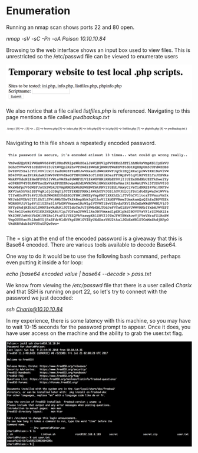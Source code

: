 # Enumeration

Running an nmap scan shows ports 22 and 80 open.

*nmap -sV -sC -Pn -oA Poison 10.10.10.84*

Browsing to the web interface shows an input box used to view files. This is unrestricted so the /etc/passwd file can be viewed to enumerate users

![Homepage](https://github.com/iJackWilson/HackTheBox-Writeups/blob/master/Images/Poison/Homepage.png?raw=true)

We also notice that a file called *listfiles.php* is referenced. Navigating to this page mentions a file called *pwdbackup.txt*

![Homepage](https://github.com/iJackWilson/HackTheBox-Writeups/blob/master/Images/Poison/ListFiles.png?raw=true)

Navigating to this file shows a repeatedly encoded password.

![Homepage](https://github.com/iJackWilson/HackTheBox-Writeups/blob/master/Images/Poison/PwdBackup.png?raw=true)

The = sign at the end of the encoded password is a giveaway that this is Base64 encoded. There are various tools available to decode Base64.

One way to do it would be to use the following bash command, perhaps even putting it inside a for loop:

*echo [base64 encoded value | base64 --decode > pass.txt*

We know from viewing the */etc/passwd* file that there is a user called *Charix* and that SSH is running on port 22, so let's try to connect with the password we just decoded:

*ssh Charix@10.10.10.84*

In my experience, there is some latency with this machine, so you may have to wait 10-15 seconds for the password prompt to appear. Once it does, you have user access on the machine and the ability to grab the user.txt flag.

![Homepage](https://github.com/iJackWilson/HackTheBox-Writeups/blob/master/Images/Poison/UserShell.png?raw=true)